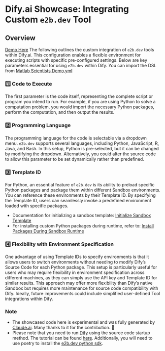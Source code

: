 # Dify.ai Showcase: Integrating Custom `e2b.dev` Tool

## Overview

[Demo Here](https://x.com/i/status/1849897515086172497)
The following outlines the custom integration of `e2b.dev` tools within Dify.ai. This configuration enables a flexible environment for executing scripts with specific pre-configured settings. Below are key parameters essential for using `e2b.dev` within Dify. You can import the DSL from [Matlab Scientists Demo.yml](https://raw.githubusercontent.com/LogicOber/dify-e2b-custom-tool/refs/heads/main/Matlab%20Scientists%20Demo.yml)

### 1️⃣ Code to Execute
The first parameter is the code itself, representing the complete script or program you intend to run. For example, if you are using Python to solve a computation problem, you would import the necessary Python packages, perform the computation, and then output the results.

### 2️⃣ Programming Language
The programming language for the code is selectable via a dropdown menu. `e2b.dev` supports several languages, including Python, JavaScript, R, Java, and Bash. In this setup, Python is pre-selected, but it can be changed by modifying the dropdown. Alternatively, you could alter the source code to allow this parameter to be set dynamically rather than predefined.

### 3️⃣ Template ID
For Python, an essential feature of `e2b.dev` is its ability to preload specific Python packages and package them within different Sandbox environments. You can reference these environments by their Template ID. By specifying the Template ID, users can seamlessly invoke a predefined environment loaded with specific packages.

- Documentation for initializing a sandbox template: [Initialize Sandbox Template](https://e2b.dev/docs/sandbox-template#2-initialize-sandbox-template)
- For installing custom Python packages during runtime, refer to: [Install Packages During Sandbox Runtime](https://e2b.dev/docs/quickstart/install-custom-packages#install-packages-during-the-sandbox-runtime)

### 4️⃣ Flexibility with Environment Specification
One advantage of using Template IDs to specify environments is that it allows users to switch environments without needing to modify Dify’s Source Code for each Python package. This setup is particularly useful for users who may require flexibility in environment specification across different machines, as they can simply use the API key and Template ID for similar results. This approach may offer more flexibility than Dify’s native Sandbox but requires more maintenance for source code compatibility with Dify. Ideally, future improvements could include simplified user-defined Tool integrations within Dify.

### Note
- The showcased code here is experimental and was fully generated by [Claude.ai](http://Claude.ai). Many thanks to it for the contribution. 🙏
- Please note that you need to run [Dify](https://github.com/langgenius/dify) using the source code startup method. The tutorial can be found [here](https://docs.dify.ai/getting-started/install-self-hosted/local-source-code). Additionally, you will need to use poetry to install the [e2b.dev python sdk](https://e2b.dev/docs).
